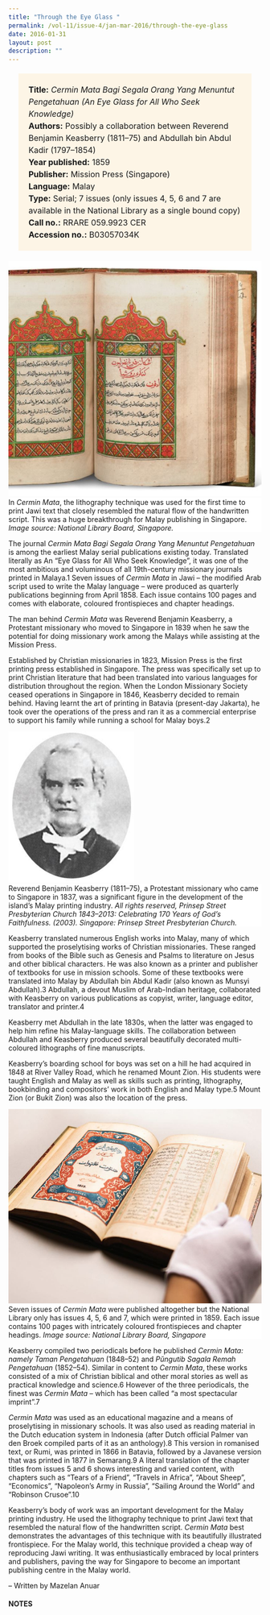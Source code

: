 ```yaml
---
title: "Through the Eye Glass "
permalink: /vol-11/issue-4/jan-mar-2016/through-the-eye-glass
date: 2016-01-31
layout: post
description: ""
---
```

<span style="background-colour: #fdf5e6; padding: 20px; margin: 20px; background:#fdf5e6; display:block; font-size:1rem; line-height:1.5rem;"> 
	<b>Title:</b> <i>Cermin Mata Bagi Segala Orang Yang 
	Menuntut Pengetahuan (An Eye Glass for All Who Seek Knowledge)</i><br>
<b>Authors:</b> Possibly a collaboration between Reverend Benjamin Keasberry (1811–75) and Abdullah bin Abdul Kadir (1797–1854)<br>
<b>Year published:</b> 1859<br>
<b>Publisher:</b> Mission Press (Singapore)<br>
<b>Language:</b> Malay<br>
<b>Type:</b> Serial; 7 issues (only issues 4, 5, 6 and 7 are available in the National Library as a single bound copy)<br>
<b>Call no.:</b> RRARE 059.9923 CER<br>
<b>Accession no.:</b> B03057034K
</span>

<img src="/images/vol-11-issue-4/through-the-eye-glass/E1.JPG">
<div style="background-color: white;">In <i>Cermin Mata</i>, the lithography technique was used for the first time to print Jawi text that closely resembled the natural flow of the handwritten script. This was a huge breakthrough for Malay publishing in Singapore. <i>Image source: National Library Board, Singapore.</i></div>

The journal *Cermin Mata Bagi Segala Orang Yang Menuntut Pengetahuan* is among the earliest Malay serial publications existing today. Translated literally as An “Eye Glass for All Who Seek Knowledge”, it was one of the most ambitious and voluminous of all 19th-century missionary journals printed in Malaya.1 Seven issues of *Cermin Mata* in Jawi – the modified Arab script used to 
write the Malay language – were produced as quarterly publications beginning from April 1858. Each issue contains 100 pages and comes with elaborate, coloured frontispieces and chapter headings.

The man behind *Cermin Mata* was Reverend Benjamin Keasberry, a Protestant missionary who moved to Singapore in 1839 when he saw the potential for doing missionary work among the Malays while assisting at the Mission Press.

Established by Christian missionaries in 1823, Mission Press is the first printing press established in Singapore. The press was specifically set up to print Christian literature that had been translated into various languages for distribution throughout the region. When the London 
Missionary Society ceased operations in Singapore in 1846, Keasberry decided to remain behind. Having learnt the art of printing in Batavia (present-day Jakarta), he took over the operations of the press and ran it as a commercial enterprise to support his family while running a school for Malay boys.2

<img style="width: 250px; height: 300px;" src="/images/vol-11-issue-4/through-the-eye-glass/E2.JPG">
<div style="background-color: white;">Reverend Benjamin Keasberry (1811–75), a Protestant missionary who came to Singapore in 1837, was a significant figure in the development of the island’s Malay printing industry. <i>All rights reserved, Prinsep Street Presbyterian Church 1843–2013: Celebrating 170 Years of God’s Faithfulness. (2003). Singapore: Prinsep Street 
Presbyterian Church.</i></div>

Keasberry translated numerous English works into Malay, many of which supported the proselytising works of Christian missionaries. These ranged from books of the Bible such as Genesis and Psalms to literature on Jesus and other biblical characters. He was also known as a printer and publisher of textbooks for use in mission schools. Some of these textbooks were translated into 
Malay by Abdullah bin Abdul Kadir (also known as Munsyi Abdullah).3 Abdullah, a devout Muslim of Arab-Indian heritage, collaborated with Keasberry on various publications as copyist, writer, language editor, translator and printer.4

Keasberry met Abdullah in the late 1830s, when the latter was engaged to help him refine his Malay-language skills. The collaboration between Abdullah and 
Keasberry produced several beautifully decorated multi-coloured lithographs of fine manuscripts. 

Keasberry’s boarding school for boys was set on a hill he had acquired in 1848 at River Valley Road, which he renamed Mount Zion. His students were taught English and Malay as well as skills such as printing, lithography, bookbinding and compositors’ work in both English and 
Malay type.5 Mount Zion (or Bukit Zion) was also the location of the press.

<img src="/images/vol-11-issue-4/through-the-eye-glass/E3.JPG">
<div style="background-color: white;"> Seven issues of <i>Cermin Mata</i> were published altogether but the National Library only has issues 4, 5, 6 and 7, which were printed in 1859. Each issue contains 100 pages with 
intricately coloured frontispieces and chapter headings. <i>Image source: National Library Board, Singapore</i></div>

Keasberry compiled two periodicals before he published *Cermin Mata: namely Taman Pengetahuan* (1848–52) and *Pŭngutib Sagala Remah Pengetahuan* (1852–54). Similar in content to *Cermin Mata*, these works consisted of a mix of Christian biblical and other moral stories as well as practical knowledge and science.6 However of the three periodicals, the finest was *Cermin Mata* – which has been called “a most spectacular imprint”.7

*Cermin Mata* was used as an educational magazine and a means of proselytising in missionary schools. It was also used as reading material in the Dutch education 
system in Indonesia (after Dutch official Palmer van den Broek compiled parts of it as an anthology).8 This version in romanised text, or Rumi, was printed in 1866 
in Batavia, followed by a Javanese version that was printed in 1877 in Semarang.9 A literal translation of the chapter titles from issues 5 and 6 shows interesting and varied content, with chapters such as “Tears of a Friend”, “Travels in Africa”, “About Sheep”, “Economics”, “Napoleon’s Army in Russia”, “Sailing Around the World” and “Robinson Crusoe”.10

Keasberry’s body of work was an important development for the Malay printing industry. He used the lithography technique to print Jawi text that resembled the natural 
flow of the handwritten script. *Cermin Mata* best demonstrates the advantages of this technique with its beautifully illustrated frontispiece. For the Malay world, this technique provided a cheap way of reproducing Jawi 
writing. It was enthusiastically embraced by local printers and publishers, paving the way for Singapore to become an important publishing centre in the Malay world. 

– Written by Mazelan Anuar

#### **NOTES**
[^1]:Warnk, H. (2010). The collection of 19th century printed Malay books of Emil Luring. *International Journal of the Malay World and Civilisation, 28* (1), 124. Retrieved from UKM website.
[^2]:National Library Board. (2008). [*Mission Press*](https://eresources.nlb.gov.sg/infopedia/articles/SIP_1074_2008-12-20.html) written by Lim, Irene. Retrieved from Singapore Infopedia.
[^3]:National Library Board, 2008.
[^4]:Putten, J. V. D. (2006). Abdullah Munsyi and the missionaries. Bijdragen tot de Taal -, Land-en Volkenkunde (BKI), 162 (4), 411. Retrieved from Brill Online Books and Journals website.
[^5]:National Library Board. (1998). Benjamin Keasberry written by Cornelius-Takahama, Vernon. Retrieved from Singapore Infopedia.
[^6]:Putten, 2006, p. 411. 
[^7]:Gallop, A. T. (1990). Early Malay printing: An introduction to the British Library collections.    Journal of the Malaysian Branch of the Royal Asiatic Society, Vol. 63, No. 1 (258), 98. Retreived from JSTOR via NLB’s eResources website. 
[^8]:Putten, 2006, p. 418.
[^9]:9  Proudfoot, I. (1993). Early Malay printed books: A provisional account of materials published in the Singapore-Malaysia area up to 1920, noting holdings in major public collections (p. 201). Kuala Lumpur: Academy of Malay Studies and the Library, University of Malaya. Call no.: RSING 015.5957 PRO-[LIB]
[^10]:Proudfoot, 1993, p. 201.
